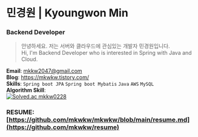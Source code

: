 # 민경원 | Kyoungwon Min
### Backend Developer
>안녕하세요. 저는 서버와 클라우드에 관심있는 개발자 민경원입니다. <br>
>Hi, I'm Backend Developer who is interested in Spring with Java and Cloud.

**Email**: mkkw2047@gmail.com <br>
**Blog**: https://mkwkw.tistory.com/ <br>
**Skills**: `Spring boot JPA` `Spring boot Mybatis` `Java` `AWS` `MySQL` <br>
**Algorithm Skill**:<br>
[![Solved.ac
mkkw0228](http://mazassumnida.wtf/api/v2/generate_badge?boj=mkkw0228)](https://solved.ac/mkkw0228)

### RESUME: [https://github.com/mkwkw/mkwkw/blob/main/resume.md](https://github.com/mkwkw/resume)
<!--
**mkwkw/mkwkw** is a ✨ _special_ ✨ repository because its `README.md` (this file) appears on your GitHub profile.

Here are some ideas to get you started:

- 🔭 I’m currently working on ...
- 🌱 I’m currently learning ...
- 👯 I’m looking to collaborate on ...
- 🤔 I’m looking for help with ...
- 💬 Ask me about ...
- 📫 How to reach me: ...
- 😄 Pronouns: ...
- ⚡ Fun fact: ...
-->


